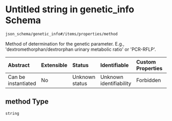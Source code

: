 # Untitled string in genetic\_info Schema

```txt
json_schema/genetic_info#/items/properties/method
```

Method of determination for the genetic parameter. E.g., 'dextromethorphan/dextrorphan urinary metabolic ratio' or 'PCR-RFLP'.

| Abstract            | Extensible | Status         | Identifiable            | Custom Properties | Additional Properties | Access Restrictions | Defined In                                                                 |
| :------------------ | :--------- | :------------- | :---------------------- | :---------------- | :-------------------- | :------------------ | :------------------------------------------------------------------------- |
| Can be instantiated | No         | Unknown status | Unknown identifiability | Forbidden         | Allowed               | none                | [genetic.schema.json\*](../out/genetic.schema.json "open original schema") |

## method Type

`string`
